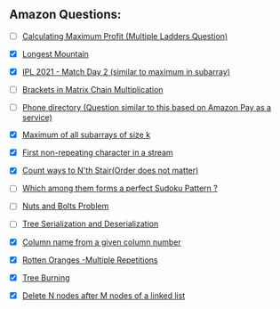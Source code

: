 ## Amazon Questions:

- [ ] [Calculating Maximum Profit (Multiple Ladders Question)](https://practice.geeksforgeeks.org/problems/maximum-profit4657/1)

- [x] [Longest Mountain ](https://leetcode.com/problems/longest-mountain-in-array/)

- [x] [IPL 2021 - Match Day 2 (similar to maximum in subarray)](https://practice.geeksforgeeks.org/problems/deee0e8cf9910e7219f663c18d6d640ea0b87f87/1/)

- [ ] [Brackets in Matrix Chain Multiplication](https://practice.geeksforgeeks.org/problems/brackets-in-matrix-chain-multiplication1024/1/) 

- [ ] [Phone directory (Question similar to this based on Amazon Pay as a service)](https://practice.geeksforgeeks.org/problems/phone-directory4628/1/)

- [x] [Maximum of all subarrays of size k](https://practice.geeksforgeeks.org/problems/maximum-of-all-subarrays-of-size-k3101/1)

- [x] [First non-repeating character in a stream](https://practice.geeksforgeeks.org/problems/first-non-repeating-character-in-a-stream1216/1)

- [x] [Count ways to N'th Stair(Order does not matter)](https://practice.geeksforgeeks.org/problems/count-ways-to-nth-stairorder-does-not-matter1322/1/)

- [ ] [Which among them forms a perfect Sudoku Pattern ?](https://practice.geeksforgeeks.org/problems/is-sudoku-valid4820/1/)

- [ ] [Nuts and Bolts Problem](https://practice.geeksforgeeks.org/problems/nuts-and-bolts-problem0431/1)

- [ ] [Tree Serialization and Deserialization](https://practice.geeksforgeeks.org/problems/serialize-and-deserialize-a-binary-tree/1)

- [x] [Column name from a given column number](https://practice.geeksforgeeks.org/problems/column-name-from-a-given-column-number4244/1/)

- [x] [Rotten Oranges -Multiple Repetitions](https://leetcode.com/problems/rotting-oranges/)

- [x] [Tree Burning ](https://practice.geeksforgeeks.org/problems/burning-tree/1/)

- [X] [Delete N nodes after M nodes of a linked list ](https://practice.geeksforgeeks.org/problems/delete-n-nodes-after-m-nodes-of-a-linked-list/1/)






